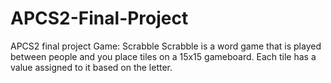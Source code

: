 # APCS2-Final-Project
APCS2 final project
Game: Scrabble
Scrabble is a word game that is played between people and you place tiles on a 15x15 gameboard. Each tile has a value assigned to it based on the letter. 
